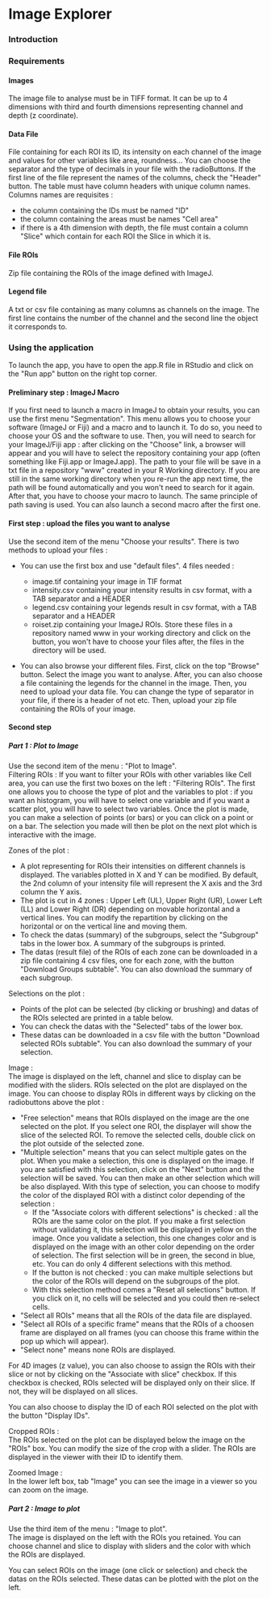 # Image Explorer

### Introduction 

### Requirements 
#### Images 
The image file to analyse must be in TIFF format. It can be up to 4 dimensions with third and fourth dimensions representing channel and depth (z coordinate). 

#### Data File 
File containing for each ROI its ID, its intensity on each channel of the image and values for other variables like area, roundness... 
You can choose the separator and the type of decimals in your file with the radioButtons. 
If the first line of the file represent the names of the columns, check the "Header" button. 
The table must have column headers with unique column names. Columns names are requisites : 
- the column containing the IDs must be named "ID"
- the column containing the areas must be names "Cell area"
- if there is a 4th dimension with depth, the file must contain a column "Slice" which contain for each ROI the Slice in which it is. 

#### File ROIs 
Zip file containing the ROIs of the image defined with ImageJ. 

#### Legend file
A txt or csv file containing as many columns as channels on the image. The first line contains the number of the channel and the second line the object it corresponds to. 

### Using the application 
To launch the app, you have to open the app.R file in RStudio and click on the "Run app" button on the right top corner. 

#### Preliminary step : ImageJ Macro
If you first need to launch a macro in ImageJ to obtain your results, you can use the first menu "Segmentation". This menu allows you to choose your software (ImageJ or Fiji) and a macro and to launch it. 
To do so, you need to choose your OS and the software to use. Then, you will need to search for your ImageJ/Fiji app : after clicking on the "Choose" link, a browser will appear and you will have to select the repository containing your app (often something like Fiji.app or ImageJ.app). The path to your file will be save in a txt file in a repository "www" created in your R Working directory. If you are still in the same working directory when you re-run the app next time, the path will be found automatically and you won't need to search for it again. 
After that, you have to choose your macro to launch. The same principle of path saving is used. 
You can also launch a second macro after the first one. 

#### First step : upload the files you want to analyse 
Use the second item of the menu "Choose your results". 
There is two methods to upload your files : 
* You can use the first box and use "default files". 4 files needed : 
	* image.tif containing your image in TIF format 
	* intensity.csv containing your intensity results in csv format, with a TAB separator and a HEADER 
	* legend.csv containing your legends result in csv format, with a TAB separator and a HEADER 
	* roiset.zip containing your ImageJ ROIs. 
Store these files in a repository named www in your working directory and click on the button, you won't have to choose your files after, the files in the directory will be used.

* You can also browse your different files. First, click on the top "Browse" button. Select the image you want to analyse. After, you can also choose a file containing the legends for the channel in the image. 
Then, you need to upload your data file. You can change the type of separator in your file, if there is a header of not etc. 
Then, upload your zip file containing the ROIs of your image. 


#### Second step 
##### Part 1 : Plot to Image
Use the second item of the menu : "Plot to Image". <br>
Filtering ROIs : 
If you want to filter your ROIs with other variables like Cell area, you can use the first two boxes on the left : "Filtering ROIs". 
The first one allows you to choose the type of plot and the variables to plot : if you want an histogram, you will have to select one variable and if you want a scatter plot, you will have to select two variables.
Once the plot is made, you can make a selection of points (or bars) or you can click on a point or on a bar. The selection you made will then be plot on the next plot which is interactive with the image. 

Zones of the plot : 
* A plot representing for ROIs their intensities on different channels is displayed. The variables plotted in X and Y can be modified. By default, the 2nd column of your intensity file will represent the X axis and the 3rd column the Y axis. 
* The plot is cut in 4 zones : Upper Left (UL), Upper Right (UR), Lower Left (LL) and Lower Right (DR) depending on movable horizontal and a vertical lines. You can modify the repartition by clicking on the horizontal or on the vertical line and moving them. 
* To check the datas (summary) of the subgroups, select the "Subgroup" tabs in the lower box. A summary of the subgroups is printed. 
* The datas (result file) of the ROIs of each zone can be downloaded in a zip file containing 4 csv files, one for each zone, with the button "Download Groups subtable". You can also download the summary of each subgroup. 

Selections on the plot :
* Points of the plot can be selected (by clicking or brushing) and datas of the ROIs selected are printed in a table below. 
* You can check the datas with the "Selected" tabs of the lower box. 
* These datas can be downloaded in a csv file with the button "Download selected ROIs subtable". You can also download the summary of your selection. 

Image : <br>
The image is displayed on the left, channel and slice to display can be modified with the sliders. 
ROIs selected on the plot are displayed on the image. You can choose to display ROIs in different ways by clicking on the radiobuttons above the plot : 
* "Free selection" means that ROIs displayed on the image are the one selected on the plot. If you select one ROI, the displayer will show the slice of the selected ROI. To remove the selected cells, double click on the plot outside of the selected zone. 
* "Multiple selection" means that you can select multiple gates on the plot. When you make a selection, this one is displayed on the image. If you are satisfied with this selection, click on the "Next" button and the selection will be saved. You can then make an other selection which will be also displayed. With this type of selection, you can choose to modify the color of the displayed ROI with a distinct color depending of the selection : 
	* If the "Associate colors with different selections" is checked : all the ROIs are the same color on the plot. If you make a first selection without validating it, this selection will be displayed in yellow on the image. Once you validate a selection, this one changes color and is displayed on the image with an other color depending on the order of selection. The first selection will be in green, the second in blue, etc. You can do only 4 different selections with this method. 
	* If the button is not checked : you can make multiple selections but the color of the ROIs will depend on the subgroups of the plot. 
	* With this selection method comes a "Reset all selections" button. If you click on it, no cells will be selected and you could then re-select cells. 
* "Select all ROIs" means that all the ROIs of the data file are displayed. 
* "Select all ROIs of a specific frame" means that the ROIs of a choosen frame are displayed on all frames (you can choose this frame within the pop up which will appear). 
* "Select none" means none ROIs are displayed. 

For 4D images (z value), you can also choose to assign the ROIs with their slice or not by clicking on the "Associate with slice" checkbox. If this checkbox is checked, ROIs selected will be displayed only on their slice. If not, they will be displayed on all slices. 

You can also choose to display the ID of each ROI selected on the plot with the button "Display IDs". 

Cropped ROIs : <br>
The ROIs selected on the plot can be displayed below the image on the "ROIs" box. You can modify the size of the crop with a slider. 
The ROIs are displayed in the viewer with their ID to identify them.  

Zoomed Image : <br>
In the lower left box, tab "Image" you can see the image in a viewer so you can zoom on the image. 

##### Part 2 : Image to plot 
Use the third item of the menu : "Image to plot". <br> 
The image is displayed on the left with the ROIs you retained. You can choose channel and slice to display with sliders and the color with which the ROIs are displayed. <br> 

You can select ROIs on the image (one click or selection) and check the datas on the ROIs selected. These datas can be plotted with the plot on the left. 
